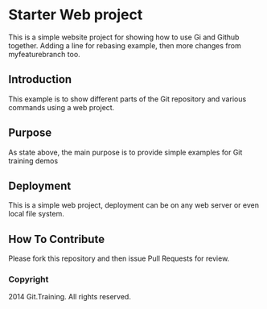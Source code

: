 # Starter Web project 

This is a simple website project for showing how to use Gi and Github together. Adding a line for rebasing example, then more changes from myfeaturebranch too.

## Introduction 

This example is to show different parts of the Git repository and various commands using a web project. 

## Purpose 

As state above, the main purpose is to provide simple examples for Git training demos

## Deployment 

This is a simple web project, deployment can be on any web server or even local file system.

## How To Contribute 

Please fork this repository and then issue Pull Requests for review.

### Copyright 

2014 Git.Training. All rights reserved.
